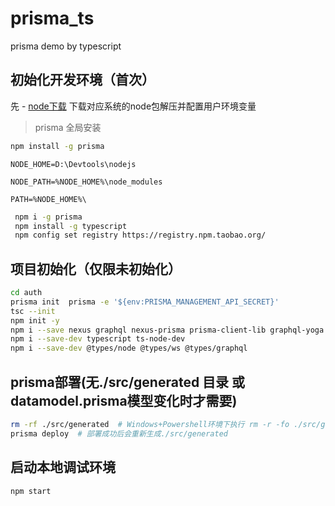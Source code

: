 # prisma_ts

prisma demo by typescript

## 初始化开发环境（首次）

先 - [node下载](https://nodejs.org/dist/v8.9.4/) 下载对应系统的node包解压并配置用户环境变量

>prisma 全局安装

```bash
npm install -g prisma
```

`NODE_HOME=D:\Devtools\nodejs`

`NODE_PATH=%NODE_HOME%\node_modules`

`PATH=%NODE_HOME%\`

```bash
 npm i -g prisma
 npm install -g typescript
 npm config set registry https://registry.npm.taobao.org/
 ```

## 项目初始化（仅限未初始化）

```bash
cd auth
prisma init  prisma -e '${env:PRISMA_MANAGEMENT_API_SECRET}'
tsc --init
npm init -y
npm i --save nexus graphql nexus-prisma prisma-client-lib graphql-yoga
npm i --save-dev typescript ts-node-dev
npm i --save-dev @types/node @types/ws @types/graphql
```

## prisma部署(无./src/generated 目录 或 datamodel.prisma模型变化时才需要)

```bash
rm -rf ./src/generated  # Windows+Powershell环境下执行 rm -r -fo ./src/generated
prisma deploy  # 部署成功后会重新生成./src/generated
```

## 启动本地调试环境

```bash
npm start
```

